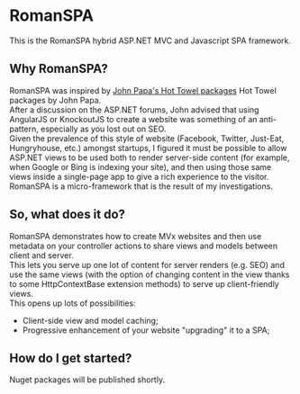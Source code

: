 RomanSPA
========

This is the RomanSPA hybrid ASP.NET MVC and Javascript SPA framework.

Why RomanSPA?
-------------

RomanSPA was inspired by [John Papa's Hot Towel packages](https://www.nuget.org/packages?q=hot+towel "Hot Towel Nuget packages") Hot Towel packages by John Papa.  
After a discussion on the ASP.NET forums, John advised that using AngularJS or KnockoutJS to create a website was something of an anti-pattern, especially as you lost out on SEO.  
Given the prevalence of this style of website (Facebook, Twitter, Just-Eat, Hungryhouse, etc.) amongst startups, I figured it must be possible to allow ASP.NET views to be used both to render server-side content
(for example, when Google or Bing is indexing your site), and then using those same views inside a single-page app to give a rich experience to the visitor.  
RomanSPA is a micro-framework that is the result of my investigations.  
  
So, what does it do?
--------------------

RomanSPA demonstrates how to create MVx websites and then use metadata on your controller actions to share views and models between client and server.  
This lets you serve up one lot of content for server renders (e.g. SEO) and use the same views (with the option of changing content in the view thanks to some HttpContextBase extension methods)
to serve up client-friendly views.  
This opens up lots of possibilities:  
*   Client-side view and model caching;  
*   Progressive enhancement of your website "upgrading" it to a SPA;  

How do I get started?
---------------------

Nuget packages will be published shortly.